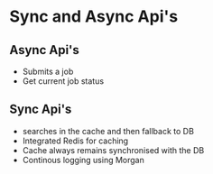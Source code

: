 # Sync and Async Api's

## Async Api's
- Submits a job
- Get current job status

## Sync Api's
- searches in the cache and then fallback to DB
- Integrated Redis for caching
- Cache always remains synchronised with the DB
- Continous logging using Morgan
